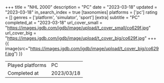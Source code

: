 +++
title = "NHL 2000"
description = "PC"
date = "2023-03-18"
updated = "2023-03-18"
in_search_index = true
[taxonomies]
platforms = ['pc']
rating = []
genres = ['platform', 'simulator', 'sport']
[extra]
subtitle = "PC"
completed_at = "2023-03-18"
url_cover_small = "https://images.igdb.com/igdb/image/upload/t_cover_small/co629f.jpg"
url_cover_big = "https://images.igdb.com/igdb/image/upload/t_cover_big/co629f.jpg"
+++
{{ image(src="https://images.igdb.com/igdb/image/upload/t_cover_big/co629f.jpg") }}

|              |            |
| ------------ | ---------- |
| Played platforms    | PC |
| Completed at | 2023/03/18 |

